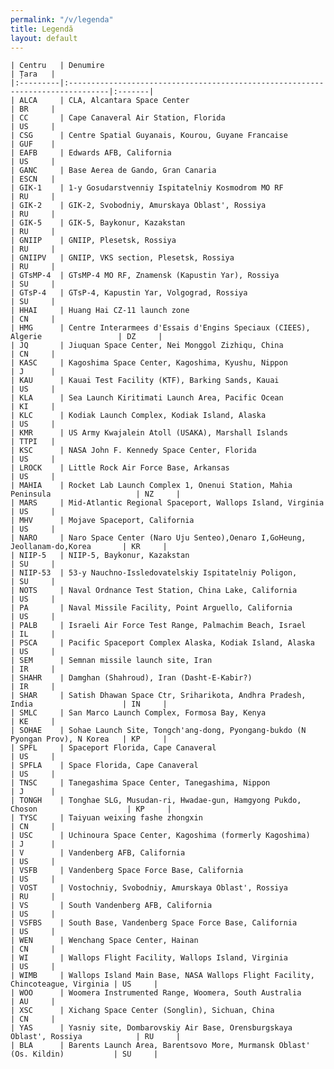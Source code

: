 ```yaml
---
permalink: "/v/legenda"
title: Legendă
layout: default
---
```


    | Centru   | Denumire                                                                       | Țara   |
    |:---------|:-------------------------------------------------------------------------------|:-------|
    | ALCA     | CLA, Alcantara Space Center                                                    | BR     |
    | CC       | Cape Canaveral Air Station, Florida                                            | US     |
    | CSG      | Centre Spatial Guyanais, Kourou, Guyane Francaise                              | GUF    |
    | EAFB     | Edwards AFB, California                                                        | US     |
    | GANC     | Base Aerea de Gando, Gran Canaria                                              | ESCN   |
    | GIK-1    | 1-y Gosudarstvenniy Ispitatelniy Kosmodrom MO RF                               | RU     |
    | GIK-2    | GIK-2, Svobodniy, Amurskaya Oblast', Rossiya                                   | RU     |
    | GIK-5    | GIK-5, Baykonur, Kazakstan                                                     | RU     |
    | GNIIP    | GNIIP, Plesetsk, Rossiya                                                       | RU     |
    | GNIIPV   | GNIIP, VKS section, Plesetsk, Rossiya                                          | RU     |
    | GTsMP-4  | GTsMP-4 MO RF, Znamensk (Kapustin Yar), Rossiya                                | SU     |
    | GTsP-4   | GTsP-4, Kapustin Yar, Volgograd, Rossiya                                       | SU     |
    | HHAI     | Huang Hai CZ-11 launch zone                                                    | CN     |
    | HMG      | Centre Interarmees d'Essais d'Engins Speciaux (CIEES), Algerie                 | DZ     |
    | JQ       | Jiuquan Space Center, Nei Monggol Zizhiqu, China                               | CN     |
    | KASC     | Kagoshima Space Center, Kagoshima, Kyushu, Nippon                              | J      |
    | KAU      | Kauai Test Facility (KTF), Barking Sands, Kauai                                | US     |
    | KLA      | Sea Launch Kiritimati Launch Area, Pacific Ocean                               | KI     |
    | KLC      | Kodiak Launch Complex, Kodiak Island, Alaska                                   | US     |
    | KMR      | US Army Kwajalein Atoll (USAKA), Marshall Islands                              | TTPI   |
    | KSC      | NASA John F. Kennedy Space Center, Florida                                     | US     |
    | LROCK    | Little Rock Air Force Base, Arkansas                                           | US     |
    | MAHIA    | Rocket Lab Launch Complex 1, Onenui Station, Mahia Peninsula                   | NZ     |
    | MARS     | Mid-Atlantic Regional Spaceport, Wallops Island, Virginia                      | US     |
    | MHV      | Mojave Spaceport, California                                                   | US     |
    | NARO     | Naro Space Center (Naro Uju Senteo),Oenaro I,GoHeung, Jeollanam-do,Korea       | KR     |
    | NIIP-5   | NIIP-5, Baykonur, Kazakstan                                                    | SU     |
    | NIIP-53  | 53-y Nauchno-Issledovatelskiy Ispitatelniy Poligon,                            | SU     |
    | NOTS     | Naval Ordnance Test Station, China Lake, California                            | US     |
    | PA       | Naval Missile Facility, Point Arguello, California                             | US     |
    | PALB     | Israeli Air Force Test Range, Palmachim Beach, Israel                          | IL     |
    | PSCA     | Pacific Spaceport Complex Alaska, Kodiak Island, Alaska                        | US     |
    | SEM      | Semnan missile launch site, Iran                                               | IR     |
    | SHAHR    | Damghan (Shahroud), Iran (Dasht-E-Kabir?)                                      | IR     |
    | SHAR     | Satish Dhawan Space Ctr, Sriharikota, Andhra Pradesh, India                    | IN     |
    | SMLC     | San Marco Launch Complex, Formosa Bay, Kenya                                   | KE     |
    | SOHAE    | Sohae Launch Site, Tongch'ang-dong, Pyongang-bukdo (N Pyongan Prov), N Korea   | KP     |
    | SPFL     | Spaceport Florida, Cape Canaveral                                              | US     |
    | SPFLA    | Space Florida, Cape Canaveral                                                  | US     |
    | TNSC     | Tanegashima Space Center, Tanegashima, Nippon                                  | J      |
    | TONGH    | Tonghae SLG, Musudan-ri, Hwadae-gun, Hamgyong Pukdo, Choson                    | KP     |
    | TYSC     | Taiyuan weixing fashe zhongxin                                                 | CN     |
    | USC      | Uchinoura Space Center, Kagoshima (formerly Kagoshima)                         | J      |
    | V        | Vandenberg AFB, California                                                     | US     |
    | VSFB     | Vandenberg Space Force Base, California                                        | US     |
    | VOST     | Vostochniy, Svobodniy, Amurskaya Oblast', Rossiya                              | RU     |
    | VS       | South Vandenberg AFB, California                                               | US     |
    | VSFBS    | South Base, Vandenberg Space Force Base, California                            | US     |
    | WEN      | Wenchang Space Center, Hainan                                                  | CN     |
    | WI       | Wallops Flight Facility, Wallops Island, Virginia                              | US     |
    | WIMB     | Wallops Island Main Base, NASA Wallops Flight Facility, Chincoteague, Virginia | US     |
    | WOO      | Woomera Instrumented Range, Woomera, South Australia                           | AU     |
    | XSC      | Xichang Space Center (Songlin), Sichuan, China                                 | CN     |
    | YAS      | Yasniy site, Dombarovskiy Air Base, Orensburgskaya Oblast', Rossiya            | RU     |
    | BLA      | Barents Launch Area, Barentsovo More, Murmansk Oblast'  (Os. Kildin)           | SU     |

